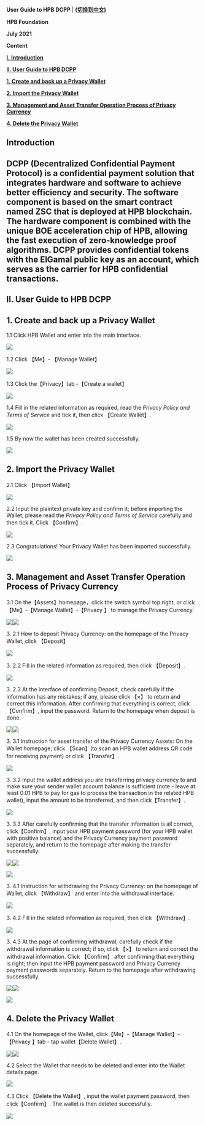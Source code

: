 **User Guide to HPB DCPP** | [**(切换到中文)**](./README_CN.md)

**HPB Foundation**

**July 2021**

**Content**

[**I.** **Introduction**](#_Toc90596917)

[**II. User Guide to HPB DCPP**](#_Toc90596919)

[1. **Create and back up a Privacy Wallet**](#_Toc90596920)

[**2. Import the Privacy Wallet**](#_Toc90596921)

[**3. Management and Asset Transfer Operation Process of Privacy
Currency**](#_Toc90596922)

[**4. Delete the Privacy Wallet**](#_Toc90596923)

## **Introduction**

## DCPP (Decentralized Confidential Payment Protocol) is a confidential payment solution that integrates hardware and software to achieve better efficiency and security. The software component is based on the smart contract named ZSC that is deployed at HPB blockchain. The hardware component is combined with the unique BOE acceleration chip of HPB, allowing the fast execution of zero-knowledge proof algorithms. DCPP provides confidential tokens with the ElGamal public key as an account, which serves as the carrier for HPB confidential transactions.

## 

## **II. User Guide to HPB DCPP**

## 1. Create and back up a Privacy Wallet

1.1 Click HPB Wallet and enter into the main interface.

![](media/462de4b9349c7872f4d3b7019dd76419.png)

1.2 Click 【Me】- 【Manage Wallet】

![](media/016975dc2d58b019dba84d0d4cac5cd9.png)

1.3 Click the【Privacy】tab -【Create a wallet】

![](media/15297a5946e0acd440b96790c95c8741.png)

1.4 Fill in the related information as required, read the *Privacy Policy and
Terms of Service* and tick it, then click 【Create Wallet】.

![](media/eb6be3e8661f542d887d9512d82380f5.png)

1.5 By now the wallet has been created successfully.

![](media/1ce040c1edad50d22ff7b14a268efaf6.png)

## **2. Import the Privacy Wallet**

2.1 Click 【Import Wallet】

![](media/200ccb3854ef59c87d6848f1ffa53866.png)

2.2 Input the plaintext private key and confirm it; before importing the Wallet,
please read the *Privacy Policy and Terms of Service* carefully and then tick
it. Click 【Confirm】.

![](media/f70db15cf34de65f64a03edf6742813c.png)

2.3 Congratulations! Your Privacy Wallet has been imported successfully.

![](media/067fd3b69ad175729bb6bfa967fa30fa.png)

## **3. Management and Asset Transfer Operation Process of Privacy Currency**

3.1 On the【Assets】homepage，click the switch symbol top right, or
click【Me】-【Manage Wallet】-【Privacy 】 to manage the Privacy Currency.

![](media/1779e301371a8e5a99065cfb7f7b6bcf.png)![](media/016975dc2d58b019dba84d0d4cac5cd9.png)

3\. 2.1 How to deposit Privacy Currency: on the homepage of the Privacy Wallet,
click 【Deposit】

![](media/1e76b7f643290f69ba2b5e979adf0810.png)

3\. 2.2 Fill in the related information as required, then click 【Deposit】.

![](media/a2fdd4ce25a8811af64ae7b7b43ae4a6.png)

3\. 2.3 At the interface of confirming Deposit, check carefully if the
information has any mistakes; if any, please click 【×】 to return and correct
this information. After confirming that everything is correct, click【Confirm】,
input the password. Return to the homepage when deposit is done.

![](media/bd2ceba98da37d8ae64ffcf17b5ade35.png)![](media/365e9fd9c29b71b6da05362fce1cc52b.png)

3\. 3.1 Instruction for asset transfer of the Privacy Currency Assets: On the
Wallet homepage, click 【Scan】(to scan an HPB wallet address QR code for
receiving payment) or click 【Transfer】.

![](media/33895e0bd0edbd4faa02580b9e272e47.png)

3\. 3.2 Input the wallet address you are transferring privacy currency to and
make sure your sender wallet account balance is sufficient (note - leave at
least 0.01 HPB to pay for gas to process the transaction in the related HPB
wallet), input the amount to be transferred, and then click【Transfer】.

![](media/c6ccd4c5a0262eac6482df64efd00b3d.png)

3\. 3.3 After carefully confirming that the transfer information is all correct,
click【Confirm】, input your HPB payment password (for your HPB wallet with
positive balance) and the Privacy Currency payment password separately, and
return to the homepage after making the transfer successfully.

![](media/5b23a9d3b2525c797f2a75100cd5926e.png)![](media/f4c9429a76b86985e247fcbf175a6b42.png)

![](media/0323aa565313a6f04ddd98326abf7f2c.jpg)

3\. 4.1 Instruction for withdrawing the Privacy Currency: on the homepage of
Wallet, click 【Withdraw】 and enter into the withdrawal interface.

![](media/9f601eca8474989907bca1fc7273c7f1.png)

3\. 4.2 Fill in the related information as required, then click 【Withdraw】.

![](media/057e1b93cc4fb63240b3513e79e9c29d.png)

3\. 4.3 At the page of confirming withdrawal, carefully check if the withdrawal
information is correct; if so, click 【×】 to return and correct the withdrawal
information. Click 【Confirm】 after confirming that everything is right; then
input the HPB payment password and Privacy Currency payment passwords
separately. Return to the homepage after withdrawing successfully.

![](media/d9d36c29227649eea3c9908a0e7c56a0.png)![](media/d44a5bbb6ea9ff8e1b52e9afffef976b.png)

![](media/e3436ca2c1746d519b3652eefc822305.jpg)

## **4. Delete the Privacy Wallet**

4.1 On the homepage of the Wallet, click【Me】-【Manage Wallet】-【Privacy 】tab
\- tap wallet【Delete Wallet】.

![](media/016975dc2d58b019dba84d0d4cac5cd9.png)![](media/20cb0b754267038e60b88a505e69b2f5.jpg)

4.2 Select the Wallet that needs to be deleted and enter into the Wallet details
page.

![](media/a9d2d3d6b61ba15c3752c9b1079a4abf.png)

4.3 Click 【Delete the Wallet】, input the wallet payment password, then
click【Confirm】. The wallet is then deleted successfully.

![](media/5e5b76369af5cdfdfcfb6394a1111e73.png)
